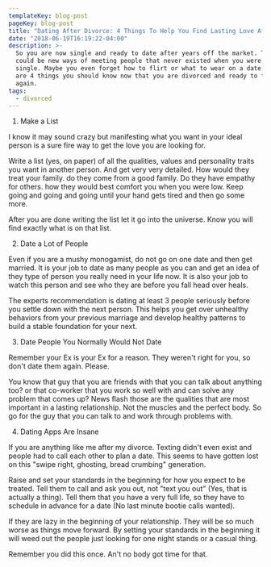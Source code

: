 ```yaml
---
templateKey: blog-post
pageKey: blog-post
title: "Dating After Divorce: 4 Things To Help You Find Lasting Love After Divorce"
date: "2018-06-19T16:19:22-04:00"
description: >-
  So you are now single and ready to date after years off the market. There
  could be new ways of meeting people that never existed when you were last
  single. Maybe you even forget how to flirt or what to wear on a date.  Here
  are 4 things you should know now that you are divorced and ready to find love
  again.
tags:
  - divorced
---
```


1. Make a List

I know it may sound crazy but manifesting what you want in your ideal person is a sure fire way to get the love you are looking for.

Write a list (yes, on paper) of all the qualities, values and personality traits you want in another person. And get very very detailed. How would they treat your family. do they come from a good family. Do they have empathy for others. how they would best comfort you when you were low. Keep going and going and going until your hand gets tired and then go some more.

After you are done writing the list let it go into the universe. Know you will find exactly what is on that list.

2. Date a Lot of People

Even if you are a mushy monogamist, do not go on one date and then get married. It is your job to date as many people as you can and get an idea of they type of person you really need in your life now. It is also your job to watch this person and see who they are before you fall head over heals.

The experts recommendation is dating at least 3 people seriously before you settle down with the next person. This helps you get over unhealthy behaviors from your previous marriage and develop healthy patterns to build a stable foundation for your next.

3. Date People You Normally Would Not Date

Remember your Ex is your Ex for a reason. They weren't right for you, so don't date them again. Please.

You know that guy that you are friends with that you can talk about anything too? or that co-worker that you work so well with and can solve any problem that comes up? News flash those are the qualities that are most important in a lasting relationship. Not the muscles and the perfect body. So go for the guy that you can talk to and work through problems with.

4. Dating Apps Are Insane

If you are anything like me after my divorce. Texting didn't even exist and people had to call each other to plan a date. This seems to have gotten lost on this "swipe right, ghosting, bread crumbing" generation.

Raise and set your standards in the beginning for how you expect to be treated. Tell them to call and ask you out, not "text you out" (Yes, that is actually a thing). Tell them that you have a very full life, so they have to schedule in advance for a date (No last minute bootie calls wanted).

If they are lazy in the beginning of your relationship. They will be so much worse as things move forward. By setting your standards in the beginning it will weed out the people just looking for one night stands or a casual thing.

Remember you did this once. An't no body got time for that.
